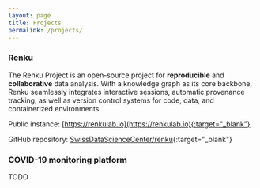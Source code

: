 ```yaml
---
layout: page
title: Projects
permalink: /projects/
---
```


### Renku

The Renku Project is an open-source project for **reproducible** and **collaborative** data analysis. With a knowledge graph as its core backbone, Renku seamlessly integrates interactive sessions, automatic provenance tracking, as well as version control systems for code, data, and containerized environments.

Public instance: [https://renkulab.io](https://renkulab.io){:target="_blank"}

GitHub repository: [SwissDataScienceCenter/renku](https://github.com/SwissDataScienceCenter/renku){:target="_blank"}

### COVID-19 monitoring platform

TODO
